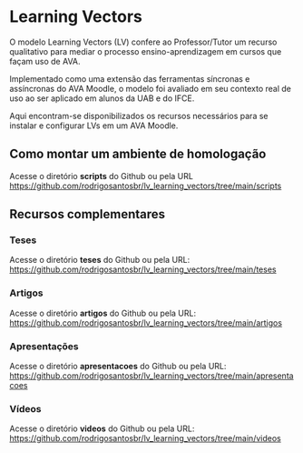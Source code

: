 # Learning Vectors

O modelo Learning Vectors (LV) confere ao Professor/Tutor um recurso qualitativo para mediar o processo ensino-aprendizagem em cursos que façam uso de AVA.

Implementado como uma extensão das ferramentas síncronas e assíncronas do AVA Moodle, o modelo foi avaliado em seu contexto real de uso ao ser aplicado em alunos da UAB e do IFCE.

Aqui encontram-se disponibilizados os recursos necessários para se instalar e configurar LVs em um AVA Moodle.

## Como montar um ambiente de homologação

Acesse o diretório **scripts** do Github ou pela URL https://github.com/rodrigosantosbr/lv_learning_vectors/tree/main/scripts

## Recursos complementares

### Teses

Acesse o diretório **teses** do Github ou pela URL: https://github.com/rodrigosantosbr/lv_learning_vectors/tree/main/teses

### Artigos

Acesse o diretório **artigos** do Github ou pela URL: https://github.com/rodrigosantosbr/lv_learning_vectors/tree/main/artigos

### Apresentações

Acesse o diretório **apresentacoes** do Github ou pela URL: https://github.com/rodrigosantosbr/lv_learning_vectors/tree/main/apresentacoes

### Vídeos

Acesse o diretório **videos** do Github ou pela URL: https://github.com/rodrigosantosbr/lv_learning_vectors/tree/main/videos

